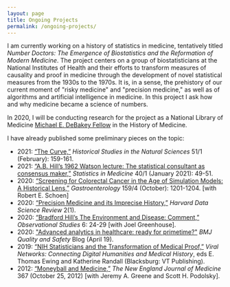 ```yaml
---
layout: page
title: Ongoing Projects 
permalink: /ongoing-projects/
---
```


I am currently working on a history of statistics in medicine, tentatively titled *Number Doctors: The Emergence of Biostatistics and the Reformation of Modern Medicine*. The project centers on a group of biostatisticians at the National Institutes of Health and their efforts to transform measures of causality and proof in medicine through the development of novel statistical measures from the 1930s to the 1970s. It is, in a sense, the prehistory of our current moment of "risky medicine" and "precision medicine," as well as of algorithms and artificial intelligence in medicine. In this project I ask how and why medicine became a science of numbers.

In 2020, I will be conducting research for the project as a National Library of Medicine [Michael E. DeBakey Fellow](https://www.nlm.nih.gov/hmd/get-involved/debakey-fellowship.html) in the History of Medicine.

I have already published some preliminary pieces on the topic:

* 2021: [“The Curve,”](https://doi.org/10.1525/hsns.2021.51.1.159) *Historical Studies in the Natural Sciences* 51/1 (February): 159-161. 
* 2021:	[“A.B. Hill’s 1962 Watson lecture: The statistical consultant as consensus maker,”](https://doi.org/10.1002/sim.8827) *Statistics in Medicine* 40/1 (January 2021): 49-51. 
* 2020: [“Screening for Colorectal Cancer in the Age of Simulation Models: A Historical Lens,”](https://doi.org/10.1053/j.gastro.2020.07.010) *Gastroenterology* 159/4 (October): 1201-1204.  [with Robert E. Schoen]
* 2020: [“Precision Medicine and its Imprecise History,”](https://doi.org/10.1162/99608f92.3e85b56a) *Harvard Data Science Review* 2(1).
* 2020: [“Bradford Hill’s The Environment and Disease: Comment,”](https://obsstudies.org/reprint-of-hills-the-enviroment-and-disease-association-or-causation-and-comments/) *Observational Studies* 6: 24-29 [with Joel Greenhouse].
* 2020: ["Advanced analytics in healthcare: ready for primetime?"](https://blogs.bmj.com/qualitysafety/2020/04/19/advanced-analytics-in-healthcare-ready-for-primetime/) *BMJ Quality and Safety* Blog (April 19).
* 2019: [“NIH Statisticians and the Transformation of Medical Proof,”](https://publishing.vt.edu/site/books/10.21061/viral-networks/) *Viral Networks: Connecting Digital Humanities and Medical History*, eds E. Thomas Ewing and Katherine Randall (Blacksburg: VT Publishing).
* 2012: [“Moneyball and Medicine,”](nejm_moneyball_oct_2012.pdf) *The New England Journal of Medicine* 367 (October 25, 2012) [with Jeremy A. Greene and Scott H. Podolsky].